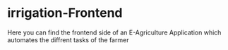 # irrigation-Frontend
Here you can find the frontend side of an E-Agriculture Application which automates the diffrent tasks of the farmer
